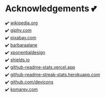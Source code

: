 # Acknowledgements 💕

✔️ [wikipedia.org](https://wikipedia.org)\
✔️ [giphy.com](https://giphy.com)\
✔️ [pixabay.com](https://pixabay.com)\
✔️ [barbaraalane](https://pixabay.com/users/barbaraalane-756613)\
✔️ [xponentialdesign](https://giphy.com/xponentialdesign)\
✔️ [shields.io](https://img.shields.io)\
✔️ [github-readme-stats.vercel.app](https://github-readme-stats.vercel.app)\
✔️ [github-readme-streak-stats.herokuapp.com](https://github-readme-streak-stats.herokuapp.com)\
✔️ [github.com/devicons](https://github.com/devicons)\
✔️ [komarev.com](https://komarev.com)
